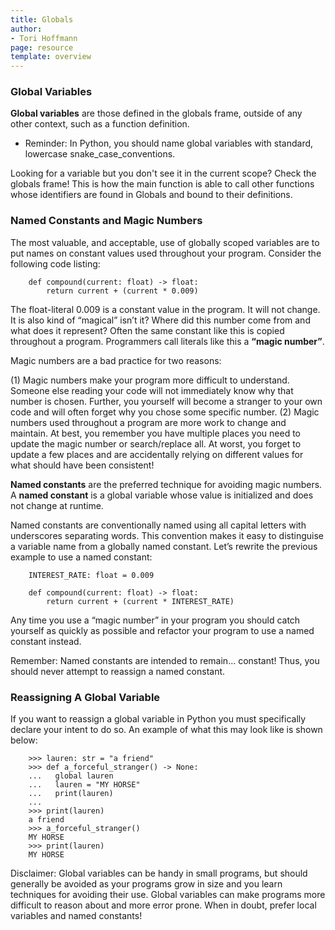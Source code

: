 ```yaml
---
title: Globals
author:
- Tori Hoffmann
page: resource
template: overview
---
```


### Global Variables

__Global variables__ are those defined in the globals frame, outside of any other context, such as a function definition.

- Reminder: In Python, you should name global variables with standard, lowercase snake_case_conventions.

Looking for a variable but you don't see it in the current scope? Check the globals frame! This is how the main function is able to call other functions whose identifiers are found in Globals and bound to their definitions.


### Named Constants and Magic Numbers
The most valuable, and acceptable, use of globally scoped variables are to put names on constant values used throughout your program. Consider the following code listing:

~~~ {.python }
    def compound(current: float) -> float:
        return current + (current * 0.009)
~~~

The float-literal 0.009 is a constant value in the program. It will not change. It is also kind of “magical” isn’t it? Where did this number come from and what does it represent? Often the same constant like this is copied throughout a program. Programmers call literals like this a __“magic number”__.

Magic numbers are a bad practice for two reasons:

(1) Magic numbers make your program more difficult to understand. Someone else reading your code will not immediately know why that number is chosen. Further, you yourself will become a stranger to your own code and will often forget why you chose some specific number.
(2) Magic numbers used throughout a program are more work to change and maintain. At best, you remember you have multiple places you need to update the magic number or search/replace all. At worst, you forget to update a few places and are accidentally relying on different values for what should have been consistent!

__Named constants__ are the preferred technique for avoiding magic numbers. A __named constant__ is a global variable whose value is initialized and does not change at runtime.

Named constants are conventionally named using all capital letters with underscores separating words. This convention makes it easy to distinguise a variable name from a globally named constant. Let’s rewrite the previous example to use a named constant:

~~~ {.python }
    INTEREST_RATE: float = 0.009

    def compound(current: float) -> float:
        return current + (current * INTEREST_RATE)
~~~

Any time you use a “magic number” in your program you should catch yourself as quickly as possible and refactor your program to use a named constant instead.

Remember: Named constants are intended to remain… constant! Thus, you should never attempt to reassign a named constant. 

### Reassigning A Global Variable

If you want to reassign a global variable in Python you must specifically declare your intent to do so. An example of what this may look like is shown below: 

~~~ {.python }
    >>> lauren: str = "a friend"
    >>> def a_forceful_stranger() -> None:
    ...   global lauren
    ...   lauren = "MY HORSE"
    ...   print(lauren)
    ...
    >>> print(lauren)
    a friend
    >>> a_forceful_stranger()
    MY HORSE
    >>> print(lauren)
    MY HORSE
~~~

Disclaimer: Global variables can be handy in small programs, but should generally be avoided as your programs grow in size and you learn techniques for avoiding their use. Global variables can make programs more difficult to reason about and more error prone. When in doubt, prefer local variables and named constants!